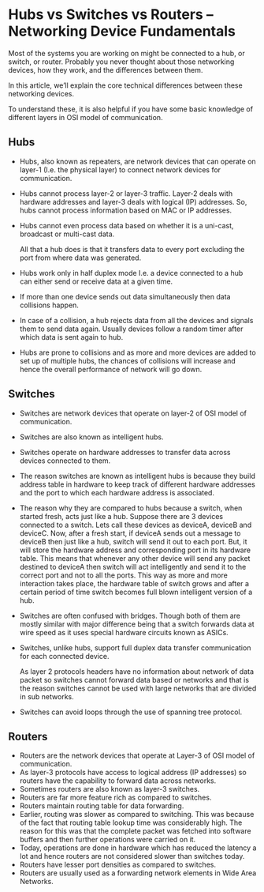 # Hubs vs Switches vs Routers – Networking Device Fundamentals

Most of the systems you are working on might be connected to a hub, or switch, or router. Probably you never thought about those networking devices, how they work, and the differences between them.

In this article, we’ll explain the core technical differences between these networking devices.

To understand these, it is also helpful if you have some basic knowledge of different layers in OSI model of communication.

## Hubs

* Hubs, also known as repeaters, are network devices that can operate on layer-1 \(I.e. the physical layer\) to connect network devices for communication.
* Hubs cannot process layer-2 or layer-3 traffic. Layer-2 deals with hardware addresses and layer-3 deals with logical \(IP\) addresses. So, hubs cannot process information based on MAC or IP addresses.
* Hubs cannot even process data based on whether it is a uni-cast, broadcast or multi-cast data.

  All that a hub does is that it transfers data to every port excluding the port from where data was generated.

* Hubs work only in half duplex mode I.e. a device connected to a hub can either send or receive data at a given time.
* If more than one device sends out data simultaneously then data collisions happen.
* In case of a collision, a hub rejects data from all the devices and signals them to send data again. Usually devices follow a random timer after which data is sent again to hub.
* Hubs are prone to collisions and as more and more devices are added to set up of multiple hubs, the chances of collisions will increase and hence the overall performance of network will go down.

## Switches

* Switches are network devices that operate on layer-2 of OSI model of communication.
* Switches are also known as intelligent hubs.
* Switches operate on hardware addresses to transfer data across devices connected to them.
* The reason switches are known as intelligent hubs is because they build address table in hardware to keep track of different hardware addresses and the port to which each hardware address is associated.
* The reason why they are compared to hubs because a switch, when started fresh, acts just like a hub. Suppose there are 3 devices connected to a switch. Lets call these devices as deviceA, deviceB and deviceC. Now, after a fresh start, if deviceA sends out a message to deviceB then just like a hub, switch will send it out to each port. But, it will store the hardware address and corresponding port in its hardware table. This means that whenever any other device will send any packet destined to deviceA then switch will act intelligently and send it to the correct port and not to all the ports. This way as more and more interaction takes place, the hardware table of switch grows and after a certain period of time switch becomes full blown intelligent version of a hub.
* Switches are often confused with bridges. Though both of them are mostly similar with major difference being that a switch forwards data at wire speed as it uses special hardware circuits known as ASICs.
* Switches, unlike hubs, support full duplex data transfer communication for each connected device.

  As layer 2 protocols headers have no information about network of data packet so switches cannot forward data based or networks and that is the reason switches cannot be used with large networks that are divided in sub networks.

* Switches can avoid loops through the use of spanning tree protocol.

## Routers

* Routers are the network devices that operate at Layer-3 of OSI model of communication.
* As layer-3 protocols have access to logical address \(IP addresses\) so routers have the capability to forward data across networks.
* Sometimes routers are also known as layer-3 switches.
* Routers are far more feature rich as compared to switches.
* Routers maintain routing table for data forwarding.
* Earlier, routing was slower as compared to switching. This was because of the fact that routing table lookup time was considerably high. The reason for this was that the complete packet was fetched into software buffers and then further operations were carried on it.
* Today, operations are done in hardware which has reduced the latency a lot and hence routers are not considered slower than switches today.
* Routers have lesser port densities as compared to switches.
* Routers are usually used as a forwarding network elements in Wide Area Networks.

